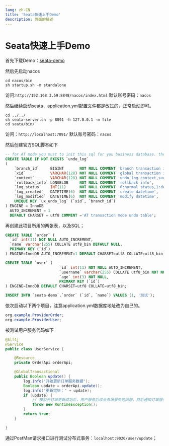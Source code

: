 ```yaml
---
lang: zh-CN  
title: 'Seata快速上手Demo'  
description: 页面的描述
---
```


# Seata快速上手Demo

首先下载Demo：[seata-demo](https://gitee.com/qwding/seata-demo)

然后先启动nacos

```text
cd nacos/bin 
sh startup.sh -m standalone
```

访问:`http://192.168.3.59:8848/nacos/index.html`
默认账号密码：`nacos`

然后继续启动seata，application.yml配置文件都是改过的，正常启动即可。 

```shell
cd ../../
sh seata-server.sh -p 8091 -h 127.0.0.1 -m file
cd seata/bin/
```

访问：`http://localhost:7091/`
默认账号密码：`nacos`

然后创建官方SQL脚本如下

```sql
-- for AT mode you must to init this sql for you business database. the seata server not need it.
CREATE TABLE IF NOT EXISTS `undo_log`
(
    `branch_id`     BIGINT       NOT NULL COMMENT 'branch transaction id',
    `xid`           VARCHAR(128) NOT NULL COMMENT 'global transaction id',
    `context`       VARCHAR(128) NOT NULL COMMENT 'undo_log context,such as serialization',
    `rollback_info` LONGBLOB     NOT NULL COMMENT 'rollback info',
    `log_status`    INT(11)      NOT NULL COMMENT '0:normal status,1:defense status',
    `log_created`   DATETIME(6)  NOT NULL COMMENT 'create datetime',
    `log_modified`  DATETIME(6)  NOT NULL COMMENT 'modify datetime',
    UNIQUE KEY `ux_undo_log` (`xid`, `branch_id`)
) ENGINE = InnoDB
  AUTO_INCREMENT = 1
  DEFAULT CHARSET = utf8 COMMENT ='AT transaction mode undo table';
```

再创建此项目所用的两张表，以及SQL；
```sql
CREATE TABLE `order` (
  `id` int(11) NOT NULL AUTO_INCREMENT,
  `name` varchar(255) COLLATE utf8_bin DEFAULT NULL,
  PRIMARY KEY (`id`)
) ENGINE=InnoDB AUTO_INCREMENT=1 DEFAULT CHARSET=utf8 COLLATE=utf8_bin;

CREATE TABLE `user` (
                        `id` int(11) NOT NULL AUTO_INCREMENT,
                        `username` varchar(255) COLLATE utf8_bin NOT NULL,
                        `age` int(3) NOT NULL,
                        PRIMARY KEY (`id`)
) ENGINE=InnoDB DEFAULT CHARSET=utf8 COLLATE=utf8_bin;

INSERT INTO `seata-demo`.`order` (`id`, `name`) VALUES (1, '测试');
```

依次启动以下两个项目，注意application.yml数据库地址改为自己的。
```java
org.example.ProviderOrder;
org.example.ProviderUser;
```

被测试用户服务代码如下
```java
@Slf4j
@Service
public class UserService {

    @Resource
    private OrderApi orderApi;

    @GlobalTransactional
    public Boolean update() {
        log.info("开始更新订单服务数据");
        Boolean update = orderApi.update();
        log.info("更新完毕：" + update);
        if (update) {
            // 模拟先订单更新成功后，用户服务后续业务场景失败问题，然后通知订单服务数据是否正常回滚
            throw new RuntimeException();
        }
        return true;
    }

}
```

通过PostMan请求接口进行测试分布式事务：`localhost:9020/user/update`；


<Comment></Comment>
